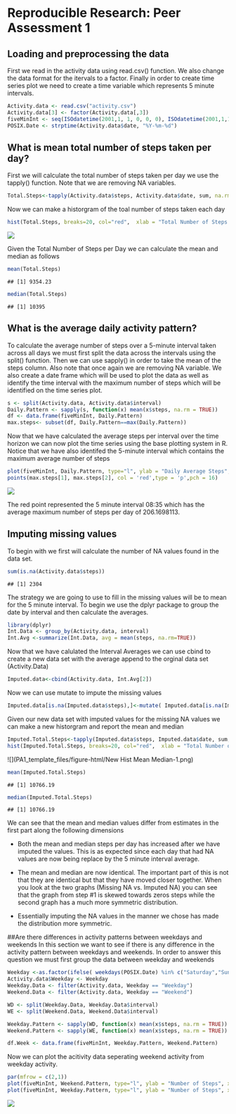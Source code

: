 # Reproducible Research: Peer Assessment 1


## Loading and preprocessing the data
First we read in the activity data using read.csv() function.  We also change the data format for the itervals to a factor.  Finally  in order to create time series plot we need to create a time variable which represents 5 minute intervals.


```r
Activity.data <- read.csv("activity.csv")
Activity.data[3] <- factor(Activity.data[,3])
fiveMinInt <- seq(ISOdatetime(2001,1, 1, 0, 0, 0), ISOdatetime(2001,1,1,23,55,0), by=(60*5))
POSIX.Date <- strptime(Activity.data$date, "%Y-%m-%d")
```


## What is mean total number of steps taken per day?
First we will calculate the total number of steps taken per day we use the tapply() function.  Note that we are removing NA variables.


```r
Total.Steps<-tapply(Activity.data$steps, Activity.data$date, sum, na.rm=TRUE)
```

Now we can make a historgram of the toal number of steps taken each day 

```r
hist(Total.Steps, breaks=20, col="red",  xlab = "Total Number of Steps Taken Each Day", main ="Total Steps per Day")
```

![](PA1_template_files/figure-html/Histogram-1.png) 

Given the Total Number of Steps per Day we can calculate the mean and median as follows

```r
mean(Total.Steps)
```

```
## [1] 9354.23
```

```r
median(Total.Steps)
```

```
## [1] 10395
```

## What is the average daily activity pattern?
To calculate the average number of steps over a 5-minute interval taken across all days we must first split the data across the intervals using the split() function.  Then we can use sapply() in order to take the mean of the steps column.  Also note that once again we are removing NA variable.  We also create a date frame which will be used to plot the data as well as identify the time interval with the maximum number of steps which will be identified on the time series plot. 


```r
s <- split(Activity.data, Activity.data$interval)
Daily.Pattern <- sapply(s, function(x) mean(x$steps, na.rm = TRUE))
df <- data.frame(fiveMinInt, Daily.Pattern)
max.steps<- subset(df, Daily.Pattern==max(Daily.Pattern))
```
Now that we have calculated the average steps per interval over the time horizon we can now plot the time series using the base plotting system in R.  Notice that we have also identifed the 5-minute interval which contains the maximum average number of steps 

```r
plot(fiveMinInt, Daily.Pattern, type="l", ylab = "Daily Average Steps", xlab="Time (5 Minute Intervals)", main  = "Activity Monitoring Data")
points(max.steps[1], max.steps[2], col = 'red',type = 'p',pch = 16)
```

![](PA1_template_files/figure-html/Time.Series.Plot-1.png) 

The red point represented the 5 minute interval 08:35 which has the average maximum number of steps per day of 206.1698113.

## Imputing missing values
To begin with we first will calculate the number of NA values found in the data set. 

```r
sum(is.na(Activity.data$steps))
```

```
## [1] 2304
```
The strategy we are going to use to fill in the missing values will be to mean for the 5 minute interval.  To begin we use the dplyr package to group the date by interval and then calculate the averages. 

```r
library(dplyr)
Int.Data <- group_by(Activity.data, interval)
Int.Avg <-summarize(Int.Data, avg = mean(steps, na.rm=TRUE))
```

Now that we have calulated the Interval Averages we can use cbind to create a new data set with the average append to the orginal data set (Activity.Data)

```r
Imputed.data<-cbind(Activity.data, Int.Avg[2])
```
Now we can use mutate to impute the missing values 

```r
Imputed.data[is.na(Imputed.data$steps),]<-mutate( Imputed.data[is.na(Imputed.data$steps),], steps=avg)
```
Given our new data set with imputed values for the missing NA values we can make a new historgram and report the mean and median

```r
Imputed.Total.Steps<-tapply(Imputed.data$steps, Imputed.data$date, sum, na.rm=FALSE)
hist(Imputed.Total.Steps, breaks=20, col="red",  xlab = "Total Number of Steps Taken Each Day (Imputed Values)", main ="Total Steps per Day")
```

![](PA1_template_files/figure-html/New Hist Mean Median-1.png) 

```r
mean(Imputed.Total.Steps)
```

```
## [1] 10766.19
```

```r
median(Imputed.Total.Steps)
```

```
## [1] 10766.19
```

We can see that the mean and median values differ from estimates in the first part along the following dimensions

* Both the mean and median steps per day has increased after we have imputed the values.  This is as expected since each day that had NA values are now being replace by the 5 minute interval average.  

* The mean and median are now identical. The important part of this is not that they are identical but that they have moved closer together.  When you look at the two graphs (Missing NA vs. Imputed NA) you can see that the graph from step #1 is skewed towards zeros steps while the second graph has a much more symmetric distribution. 

* Essentially imputing the NA values in the manner we chose has made the distribution more symmetric. 
 
##Are there differences in activity patterns between weekdays and weekends
In this section we want to see if there is any difference in the activity pattern between weekdays and weekends.  In order to answer this question we must first group the data between weekday and weekends

```r
Weekday <-as.factor(ifelse( weekdays(POSIX.Date) %in% c("Saturday","Sunday"), "Weekend", "Weekday"))
Activity.data$Weekday <- Weekday
Weekday.Data <- filter(Activity.data, Weekday == "Weekday")
Weekend.Data <- filter(Activity.data, Weekday == "Weekend")

WD <- split(Weekday.Data, Weekday.Data$interval)
WE <- split(Weekend.Data, Weekend.Data$interval)

Weekday.Pattern <- sapply(WD, function(x) mean(x$steps, na.rm = TRUE))
Weekend.Pattern <- sapply(WE, function(x) mean(x$steps, na.rm = TRUE))

df.Week <- data.frame(fiveMinInt, Weekday.Pattern, Weekend.Pattern)
```
Now we can plot the acitivity data seperating weekend activity from weekday activity. 

```r
par(mfrow = c(2,1))
plot(fiveMinInt, Weekend.Pattern, type="l", ylab = "Number of Steps", xlab="Interval", main  = "Weekend Pattern")
plot(fiveMinInt, Weekday.Pattern, type="l", ylab = "Number of Steps", xlab="Interval", main  = "Weekday Pattern")
```

![](PA1_template_files/figure-html/Activity.Plot-1.png) 









